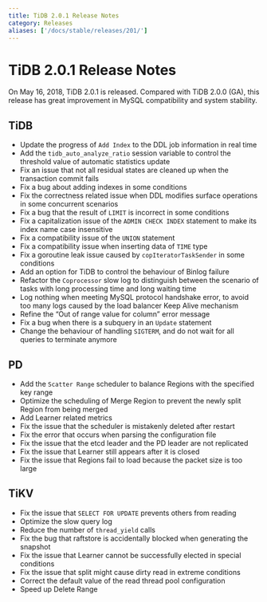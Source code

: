 ```yaml
---
title: TiDB 2.0.1 Release Notes
category: Releases
aliases: ['/docs/stable/releases/201/']
---
```


# TiDB 2.0.1 Release Notes

On May 16, 2018, TiDB 2.0.1 is released. Compared with TiDB 2.0.0 (GA), this release has great improvement in MySQL compatibility and system stability.

## TiDB

- Update the progress of `Add Index` to the DDL job information in real time
- Add the `tidb_auto_analyze_ratio` session variable to control the threshold value of automatic statistics update
- Fix an issue that not all residual states are cleaned up when the transaction commit fails
- Fix a bug about adding indexes in some conditions
- Fix the correctness related issue when DDL modifies surface operations in some concurrent scenarios
- Fix a bug that the result of `LIMIT` is incorrect in some conditions
- Fix a capitalization issue of the `ADMIN CHECK INDEX` statement to make its index name case insensitive
- Fix a compatibility issue of the `UNION` statement
- Fix a compatibility issue when inserting data of `TIME` type
- Fix a goroutine leak issue caused by `copIteratorTaskSender` in some conditions
- Add an option for TiDB to control the behaviour of Binlog failure
- Refactor the `Coprocessor` slow log to distinguish between the scenario of tasks with long processing time and long waiting time
- Log nothing when meeting MySQL protocol handshake error, to avoid too many logs caused by the load balancer Keep Alive mechanism
- Refine the “Out of range value for column” error message
- Fix a bug when there is a subquery in an `Update` statement
- Change the behaviour of handling `SIGTERM`, and do not wait for all queries to terminate anymore

## PD

- Add the `Scatter Range` scheduler to balance Regions with the specified key range
- Optimize the scheduling of Merge Region to prevent the newly split Region from being merged
- Add Learner related metrics
- Fix the issue that the scheduler is mistakenly deleted after restart
- Fix the error that occurs when parsing the configuration file
- Fix the issue that the etcd leader and the PD leader are not replicated
- Fix the issue that Learner still appears after it is closed
- Fix the issue that Regions fail to load because the packet size is too large

## TiKV

- Fix the issue that `SELECT FOR UPDATE` prevents others from reading
- Optimize the slow query log
- Reduce the number of `thread_yield` calls
- Fix the bug that raftstore is accidentally blocked when generating the snapshot
- Fix the issue that Learner cannot be successfully elected in special conditions
- Fix the issue that split might cause dirty read in extreme conditions
- Correct the default value of the read thread pool configuration
- Speed up Delete Range

